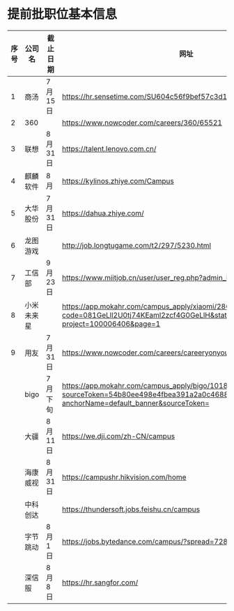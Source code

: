 # 提前批职位基本信息

| 序号 | 公司名     | 截止日期 | 网址                                                         | 宣讲时间         |
| ---- | ---------- | -------- | ------------------------------------------------------------ | ---------------- |
| 1    | 商汤       | 7月15日  | https://hr.sensetime.com/SU604c56f9bef57c3d1a752c60/pb/school.html |                  |
| 2    | 360        |          | https://www.nowcoder.com/careers/360/65521                   |                  |
| 3    | 联想       | 8月31日  | https://talent.lenovo.com.cn/                                |                  |
| 4    | 麒麟软件   | 8月      | https://kylinos.zhiye.com/Campus                             |                  |
| 5    | 大华股份   | 7月31日  | https://dahua.zhiye.com/                                     |                  |
| 6    | 龙图游戏   |          | http://job.longtugame.com/t2/297/5230.html                   |                  |
| 7    | 工信部     | 9月23日  | https://www.miitjob.cn/user/user_reg.php?admin_id=47         |                  |
| 8    | 小米未来星 |          | https://app.mokahr.com/campus_apply/xiaomi/286?code=081GeLll2U0tj74KEaml2zcf4G0GeLlH&state=personalCenter#/jobs?project=100006406&page=1 |                  |
| 9    | 用友       | 7月31日  | https://www.nowcoder.com/careers/careeryonyoucom/65216       |                  |
|      | bigo       | 7月下旬  | https://app.mokahr.com/campus_apply/bigo/1018?sourceToken=54b80ee498e4fbea391a2a0c46885c72#/?anchorName=default_banner&sourceToken= |                  |
|      | 大疆       | 8月11日  | https://we.dji.com/zh-CN/campus                              | 2021/7/20-20：00 |
|      | 海康威视   | 8月31日  | https://campushr.hikvision.com/home                          |                  |
|      | 中科创达   |          | https://thundersoft.jobs.feishu.cn/campus                    |                  |
|      | 字节跳动   | 8月1日   | https://jobs.bytedance.com/campus/?spread=728BR6V            |                  |
|      | 深信服     | 8月8日   | https://hr.sangfor.com/                                      | 2021/7/22-19：00 |
